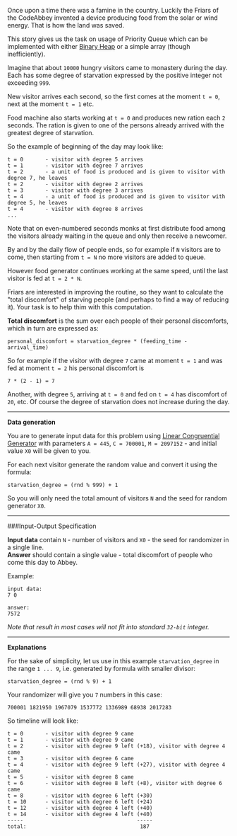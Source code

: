 Once upon a time there was a famine in the country. Luckily the Friars of the CodeAbbey invented a device producing
food from the solar or wind energy. That is how the land was saved.

This story gives us the task on usage of Priority Queue which can be implemented with either
[Binary Heap](./binary-heap) or a simple array (though inefficiently).

Imagine that about `10000` hungry visitors came to monastery during the day. Each has some degree of starvation
expressed by the positive integer not exceeding `999`.

New visitor arrives each second, so the first comes at the moment `t = 0`, next at the moment `t = 1` etc.

Food machine also starts working at `t = 0` and produces new ration each `2` seconds. The ration is given
to one of the persons already arrived with the greatest degree of starvation.

So the example of beginning of the day may look like:

    t = 0		- visitor with degree 5 arrives
	t = 1		- visitor with degree 7 arrives
	t = 2		- a unit of food is produced and is given to visitor with degree 7, he leaves
	t = 2		- visitor with degree 2 arrives
	t = 3		- visitor with degree 3 arrives
	t = 4		- a unit of food is produced and is given to visitor with degree 5, he leaves
	t = 4		- visitor with degree 8 arrives
	...

Note that on even-numbered seconds monks at first distribute food among the visitors already waiting in the queue
and only then receive a newcomer.

By and by the daily flow of people ends, so for example if `N` visitors are to come, then starting from `t = N` no
more visitors are added to queue.

However food generator continues working at the same speed, until the last visitor is fed at `t = 2 * N`.

Friars are interested in improving the routine, so they want to calculate the "total discomfort" of starving people
(and perhaps to find a way of reducing it). Your task is to help thim with this computation.

**Total discomfort** is the sum over each people of their personal discomforts, which in turn are expressed as:

    personal_discomfort = starvation_degree * (feeding_time - arrival_time)

So for example if the visitor with degree `7` came at moment `t = 1` and was fed at moment `t = 2` his personal
discomfort is

    7 * (2 - 1) = 7

Another, with degree `5`, arriving at `t = 0` and fed on `t = 4` has discomfort of `20`, etc. Of course the degree
of starvation does not increase during the day.

---

**Data generation**

You are to generate input data for this problem using [Linear Congruential Generator](./linear-congruential-generator)
with parameters `A = 445`, `C = 700001`, `M = 2097152` - and initial value `X0` will be given to you.

For each next visitor generate the random value and convert it using the formula:

    starvation_degree = (rnd % 999) + 1

So you will only need the total amount of visitors `N` and the seed for random generator `X0`.

---

###Input-Output Specification

**Input data** contain `N` - number of visitors and `X0` - the seed for randomizer in a single line.  
**Answer** should contain a single value - total discomfort of people who come this day to Abbey.

Example:

    input data:
	7 0
	
	answer:
	7572

*Note that result in most cases will not fit into standard `32-bit` integer.*

---

**Explanations**

For the sake of simplicity, let us use in this example `starvation_degree` in the range `1 ... 9`, i.e. generated by
formula with smaller divisor:

    starvation_degree = (rnd % 9) + 1

Your randomizer will give you `7` numbers in this case:

    700001 1821950 1967079 1537772 1336989 68938 2017283

So timeline will look like:

	t = 0		- visitor with degree 9 came
	t = 1		- visitor with degree 9 came
	t = 2		- visitor with degree 9 left (+18), visitor with degree 4 came
	t = 3		- visitor with degree 6 came
	t = 4		- visitor with degree 9 left (+27), visitor with degree 4 came
	t = 5		- visitor with degree 8 came
	t = 6		- visitor with degree 8 left (+8), visitor with degree 6 came
	t = 8		- visitor with degree 6 left (+30)
	t = 10		- visitor with degree 6 left (+24)
	t = 12		- visitor with degree 4 left (+40)
	t = 14		- visitor with degree 4 left (+40)
	-----                                    -----
	total:                                    187
